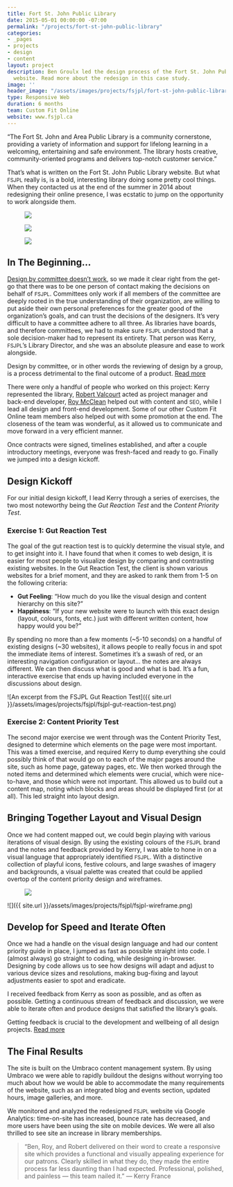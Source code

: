 ```yaml
---
title: Fort St. John Public Library
date: 2015-05-01 00:00:00 -07:00
permalink: "/projects/fort-st-john-public-library"
categories:
- _pages
- projects
- design
- content
layout: project
description: Ben Groulx led the design process of the Fort St. John Public Library
  website. Read more about the redesign in this case study.
image: ''
header_image: "/assets/images/projects/fsjpl/fort-st-john-public-library-website.jpg"
type: Responsive Web
duration: 6 months
team: Custom Fit Online
website: www.fsjpl.ca
---
```


“The Fort St. John and Area Public Library is a community cornerstone, providing a variety of information and support for lifelong learning in a welcoming, entertaining and safe environment. The library hosts creative, community-oriented programs and delivers top-notch customer service.”

That’s what is written on the Fort St. John Public Library website. But what <small>FSJPL</small> really is, is a bold, interesting library doing some pretty cool things. When they contacted us at the end of the summer in 2014 about redesigning their online presence, I was ecstatic to jump on the opportunity to work alongside them.

<figure class="c-image c--full-width">
    <img src="{{ site.url }}/assets/images/projects/fsjpl/fsjpl-redesign-mobile.png" />
</figure>

<figure class="c-image c--full-width">
    <img src="{{ site.url }}/assets/images/projects/fsjpl/fsjpl-redesign-desktop.s1.png" />
</figure>

<figure class="c-image c--full-width">
    <img src="{{ site.url }}/assets/images/projects/fsjpl/fsjpl-redesign-desktop.s2.png" />
</figure>


## In The Beginning…

[Design by committee doesn’t work](/articles/death-by-committee/), so we made it clear right from the get-go that there was to be one person of contact making the decisions on behalf of <small>FSJPL</small>. Committees only work if all members of the committee are deeply rooted in the true understanding of their organization, are willing to put aside their own personal preferences for the greater good of the organization’s goals, and can trust the decisions of the designers. It’s very difficult to have a committee adhere to all three. As libraries have boards, and therefore committees, we had to make sure <small>FSJPL</small> understood that a sole decision-maker had to represent its entirety. That person was Kerry, <small>FSJPL</small>’s Library Director, and she was an absolute pleasure and ease to work alongside.

<div class="c-segment c--heather c--link c-faux-link u-margin-top-large u-margin-bottom-large">
    Design by committee, or in other words the reviewing of design by a group, is a process detrimental to the final outcome of a product.
    <a class="c-faux-link__overlay" data-ui-component="post-link" href="/articles/death-by-committee/">Read more</a>
</div>

There were only a handful of people who worked on this project: Kerry represented the library, [Robert Valcourt](http://customfitonline.com/about/) acted as project manager and back-end developer, [Roy McClean](https://twitter.com/roymcclean) helped out with content and <small>SEO</small>, while I lead all design and front-end development. Some of our other Custom Fit Online team members also helped out with some promotion at the end. The closeness of the team was wonderful, as it allowed us to communicate and move forward in a very efficient manner.

Once contracts were signed, timelines established, and after a couple introductory meetings, everyone was fresh-faced and ready to go. Finally we jumped into a design kickoff.

## Design Kickoff

For our initial design kickoff, I lead Kerry through a series of exercises, the two most noteworthy being the *Gut Reaction Test* and the *Content Priority Test*.


### Exercise 1: Gut Reaction Test

The goal of the gut reaction test is to quickly determine the visual style, and to get insight into it. I have found that when it comes to web design, it is easier for most people to visualize design by comparing and contrasting existing websites. In the Gut Reaction Test, the client is shown various websites for a brief moment, and they are asked to rank them from 1-5 on the following criteria:

*   **Gut Feeling**: “How much do you like the visual design and content hierarchy on this site?”
*   **Happiness**: “If your new website were to launch with this exact design (layout, colours, fonts, etc.) just with different written content, how happy would you be?”

By spending no more than a few moments (~5-10 seconds) on a handful of existing designs (~30 websites), it allows people to really focus in and spot the immediate items of interest. Sometimes it’s a swash of red, or an interesting navigation configuration or layout… the notes are always different. We can then discuss what is good and what is bad. It’s a fun, interactive exercise that ends up having included everyone in the discussions about design.

![An excerpt from the FSJPL Gut Reaction Test]({{ site.url }}/assets/images/projects/fsjpl/fsjpl-gut-reaction-test.png)


### Exercise 2: Content Priority Test

The second major exercise we went through was the Content Priority Test, designed to determine which elements on the page were most important. This was a timed exercise, and required Kerry to dump everything she could possibly think of that would go on to each of the major pages around the site, such as home page, gateway pages, etc. We then worked through the noted items and determined which elements were crucial, which were nice-to-have, and those which were not important. This allowed us to build out a content map, noting which blocks and areas should be displayed first (or at all). This led straight into layout design.

## Bringing Together Layout and Visual Design

Once we had content mapped out, we could begin playing with various iterations of visual design. By using the existing colours of the <small>FSJPL</small> brand and the notes and feedback provided by Kerry, I was able to hone in on a visual language that appropriately identified <small>FSJPL</small>. With a distinctive collection of playful icons, festive colours, and large swashes of imagery and backgrounds, a visual palette was created that could be applied overtop of the content priority design and wireframes.

<figure class="c-image c--full-width">
    <img src="{{ site.url }}/assets/images/projects/fsjpl/fsjpl-typography-exploration.png" />
</figure>

![]({{ site.url }}/assets/images/projects/fsjpl/fsjpl-wireframe.png)


## Develop for Speed and Iterate Often

Once we had a handle on the visual design language and had our content priority guide in place, I jumped as fast as possible straight into code. I (almost always) go straight to coding, while designing in-browser. Designing by code allows us to see how designs will adapt and adjust to various device sizes and resolutions, making bug-fixing and layout adjustments easier to spot and eradicate.

I received feedback from Kerry as soon as possible, and as often as possible. Getting a continuous stream of feedback and discussion, we were able to iterate often and produce designs that satisfied the library’s goals.

<div class="c-segment c--heather c--link c-faux-link u-margin-top-large u-margin-bottom-large">
    Getting feedback is crucial to the development and wellbeing of all design projects.
    <a class="c-faux-link__overlay" data-ui-component="post-link" href="/articles/giving-and-receiving-better-feedback-in-the-design-process/">Read more</a>
</div>


## The Final Results

The site is built on the Umbraco content management system. By using Umbraco we were able to rapidly buildout the designs without worrying too much about how we would be able to accommodate the many requirements of the website, such as an integrated blog and events section, updated hours, image galleries, and more.

We monitored and analyzed the redesigned <small>FSJPL</small> website via Google Analytics: time-on-site has increased, bounce rate has decreased, and more users have been using the site on mobile devices. We were all also thrilled to see site an increase in library memberships.

> “Ben, Roy, and Robert delivered on their word to create a responsive site which provides a functional and visually appealing experience for our patrons. Clearly skilled in what they do, they made the entire process far less daunting than I had expected. Professional, polished, and painless — this team nailed it.”
— Kerry France

